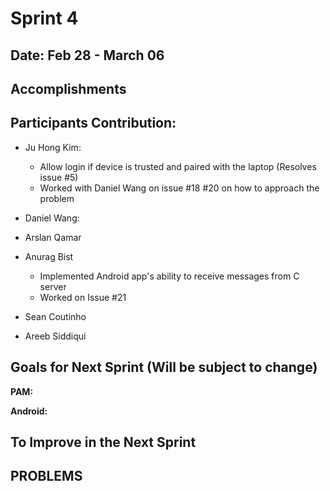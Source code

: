 # Sprint 4

## Date: Feb 28 - March 06

## Accomplishments


## Participants Contribution:
* Ju Hong Kim: 
    * Allow login if device is trusted and paired with the laptop (Resolves issue #5)
    * Worked with Daniel Wang on issue #18 #20 on how to approach the problem
* Daniel Wang: 

* Arslan Qamar 
   
* Anurag Bist
   * Implemented Android app's ability to receive messages from C server
   * Worked on Issue #21

* Sean Coutinho
  
* Areeb Siddiqui


## Goals for Next Sprint (Will be subject to change)
**PAM:**

**Android:**

## To Improve in the Next Sprint

## PROBLEMS
